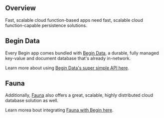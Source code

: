 ## Overview

Fast, scalable cloud function-based apps need fast, scalable cloud function-capable persistence solutions.

## Begin Data

Every Begin app comes bundled with [Begin Data](/en/data/begin-data/), a durable, fully managed key-value and document database that's already in-network.

Learn more about using [Begin Data's super simple API here](/en/data/begin-data/).

## Fauna

Additionally, [Fauna](https://fauna.com) also offers a great, scalable, highly distributed cloud database solution as well.

Learn morea bout integrating [Fauna with Begin here](https://fauna.com/blog/using-faunadb-with-begin-com).
